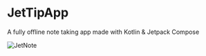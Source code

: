 # JetTipApp
A fully offline note taking app made with Kotlin & Jetpack Compose

![JetNote](https://github.com/kvrarc/JetNote/assets/46296585/ea206fb7-37fa-4843-9dcc-42e813ec8441)
